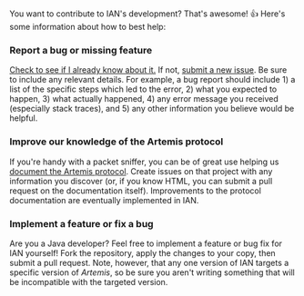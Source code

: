 You want to contribute to IAN's development? That's awesome! 👍 Here's some information about how to best help:

### Report a bug or missing feature
[Check to see if I already know about it.](https://github.com/rjwut/ian/issues) If not, [submit a new issue](https://github.com/rjwut/ian/issues/new). Be sure to include any relevant details. For example, a bug report should include 1) a list of the specific steps which led to the error, 2) what you expected to happen, 3) what actually happened, 4) any error message you received (especially stack traces), and 5) any other information you believe would be helpful.

### Improve our knowledge of the Artemis protocol
If you're handy with a packet sniffer, you can be of great use helping us [document the Artemis protocol](https://github.com/artemis-nerds/protocol-docs). Create issues on that project with any information you discover (or, if you know HTML, you can submit a pull request on the documentation itself). Improvements to the protocol documentation are eventually implemented in IAN.

### Implement a feature or fix a bug
Are you a Java developer? Feel free to implement a feature or bug fix for IAN yourself! Fork the repository, apply the changes to your copy, then submit a pull request. Note, however, that any one version of IAN targets a specific version of *Artemis*, so be sure you aren't writing something that will be incompatible with the targeted version.
